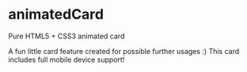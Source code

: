 # animatedCard
Pure HTML5 + CSS3 animated card 

A fun little card feature created for possible further usages :) 
This card includes full mobile device support!
